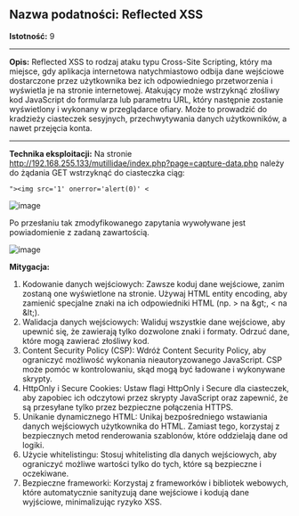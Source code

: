 ## Nazwa podatności: Reflected XSS

**Istotność:** 9

---

**Opis:**
Reflected XSS to rodzaj ataku typu Cross-Site Scripting, który ma miejsce, gdy aplikacja internetowa natychmiastowo odbija dane wejściowe dostarczone przez użytkownika bez ich odpowiedniego przetworzenia i wyświetla je na stronie internetowej. Atakujący może wstrzyknąć złośliwy kod JavaScript do formularza lub parametru URL, który następnie zostanie wyświetlony i wykonany w przeglądarce ofiary.
Może to prowadzić do kradzieży ciasteczek sesyjnych, przechwytywania danych użytkowników, a nawet przejęcia konta.

---

**Technika eksploitacji:**
Na stronie http://192.168.255.133/mutillidae/index.php?page=capture-data.php należy do żądania GET wstrzyknąć do ciasteczka ciąg:

```
"><img src='1' onerror='alert(0)' <
```

![image](https://github.com/GrzechuG/PWR-CBE-BAW-mutillidae-2024/assets/56219452/4a4c7f2c-e71a-4f3a-8fba-1002f4649235)

Po przesłaniu tak zmodyfikowanego zapytania wywoływane jest powiadomienie z zadaną zawartością.

![image](https://github.com/GrzechuG/PWR-CBE-BAW-mutillidae-2024/assets/56219452/d5c4f9ab-e84a-43a2-8c9f-7dce115f1823)

**Mitygacja:**
1. Kodowanie danych wejściowych: Zawsze koduj dane wejściowe, zanim zostaną one wyświetlone na stronie. Używaj HTML entity encoding, aby zamienić specjalne znaki na ich odpowiedniki HTML (np. > na \&gt;, < na \&lt;).
1. Walidacja danych wejściowych: Waliduj wszystkie dane wejściowe, aby upewnić się, że zawierają tylko dozwolone znaki i formaty. Odrzuć dane, które mogą zawierać złośliwy kod.
1. Content Security Policy (CSP): Wdróż Content Security Policy, aby ograniczyć możliwość wykonania nieautoryzowanego JavaScript. CSP może pomóc w kontrolowaniu, skąd mogą być ładowane i wykonywane skrypty.
1. HttpOnly i Secure Cookies: Ustaw flagi HttpOnly i Secure dla ciasteczek, aby zapobiec ich odczytowi przez skrypty JavaScript oraz zapewnić, że są przesyłane tylko przez bezpieczne połączenia HTTPS.
1. Unikanie dynamicznego HTML: Unikaj bezpośredniego wstawiania danych wejściowych użytkownika do HTML. Zamiast tego, korzystaj z bezpiecznych metod renderowania szablonów, które oddzielają dane od logiki.
1. Użycie whitelistingu: Stosuj whitelisting dla danych wejściowych, aby ograniczyć możliwe wartości tylko do tych, które są bezpieczne i oczekiwane.
1. Bezpieczne frameworki: Korzystaj z frameworków i bibliotek webowych, które automatycznie sanityzują dane wejściowe i kodują dane wyjściowe, minimalizując ryzyko XSS.
